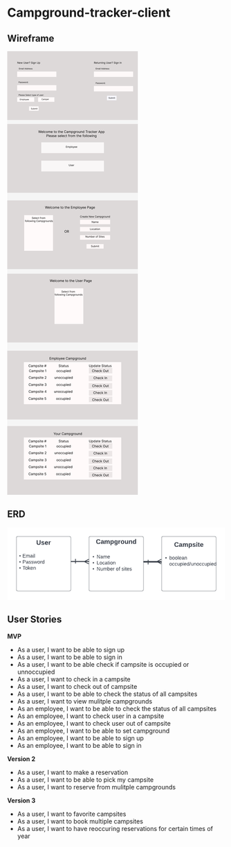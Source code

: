 # Campground-tracker-client

## Wireframe
![Campground Wireframe](images/Project%202%20(1).png)

## ERD
![Campground-ERD](images/Project%202%20ERD%20(2).png)

## User Stories
**MVP**
- As a user, I want to be able to sign up
- As a user, I want to be able to sign in
- As a user, I want to be able check if campsite is occupied or unnoccupied
- As a user, I want to check in a campsite
- As a user, I want to check out of campsite
- As a user, I want to be able to check the status of all campsites
- As a user, I want to view mulitple campgrounds
- As an employee, I want to be able to check the status of all campsites
- As an employee, I want to check user in a campsite
- As an employee, I want to check user out of campsite
- As an employee, I want to be able to set campground
- As an employee, I want to be able to sign up
- As an employee, I want to be able to sign in

**Version 2**
- As a user, I want to make a reservation
- As a user, I want to be able to pick my campsite
- As a user, I want to reserve from mulitple campgrounds

**Version 3**
- As a user, I want to favorite campsites
- As a user, I want to book multiple campsites
- As a user, I want to have reoccuring reservations for certain times of year